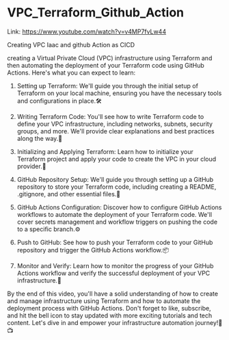 # VPC_Terraform_Github_Action
Link: https://www.youtube.com/watch?v=v4MP7fvLw44


Creating VPC Iaac and github Action as CICD

creating a Virtual Private Cloud (VPC) infrastructure using Terraform and then automating the deployment of your Terraform code using GitHub Actions.
Here's what you can expect to learn:

1. Setting up Terraform: We'll guide you through the initial setup of Terraform on your local machine, ensuring you have the necessary tools and configurations in place.🛠️

2. Writing Terraform Code: You'll see how to write Terraform code to define your VPC infrastructure, including networks, subnets, security groups, and more. We'll provide clear explanations and best practices along the way.📝

3. Initializing and Applying Terraform: Learn how to initialize your Terraform project and apply your code to create the VPC in your cloud provider.🌟

4. GitHub Repository Setup: We'll guide you through setting up a GitHub repository to store your Terraform code, including creating a README, .gitignore, and other essential files.📂

5. GitHub Actions Configuration: Discover how to configure GitHub Actions workflows to automate the deployment of your Terraform code. We'll cover secrets management and workflow triggers on pushing the code to a specific branch.⚙️

6. Push to GitHub: See how to push your Terraform code to your GitHub repository and trigger the GitHub Actions workflow.📦

7. Monitor and Verify: Learn how to monitor the progress of your GitHub Actions workflow and verify the successful deployment of your VPC infrastructure.🧐

By the end of this video, you'll have a solid understanding of how to create and manage infrastructure using Terraform and how to automate the deployment process with GitHub Actions. Don't forget to like, subscribe, and hit the bell icon to stay updated with more exciting tutorials and tech content. Let's dive in and empower your infrastructure automation journey!💪📺

